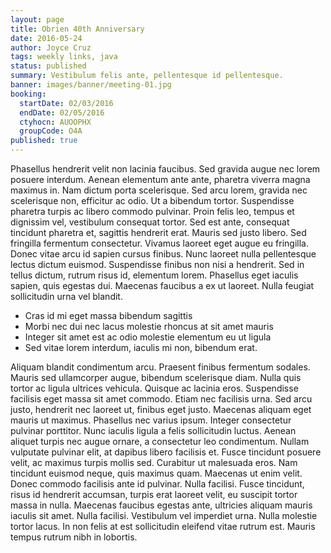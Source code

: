 ```yaml
---
layout: page
title: Obrien 40th Anniversary
date: 2016-05-24
author: Joyce Cruz
tags: weekly links, java
status: published
summary: Vestibulum felis ante, pellentesque id pellentesque.
banner: images/banner/meeting-01.jpg
booking:
  startDate: 02/03/2016
  endDate: 02/05/2016
  ctyhocn: AUOOPHX
  groupCode: O4A
published: true
---
```

Phasellus hendrerit velit non lacinia faucibus. Sed gravida augue nec lorem posuere interdum. Aenean elementum ante ante, pharetra viverra magna maximus in. Nam dictum porta scelerisque. Sed arcu lorem, gravida nec scelerisque non, efficitur ac odio. Ut a bibendum tortor. Suspendisse pharetra turpis ac libero commodo pulvinar. Proin felis leo, tempus et dignissim vel, vestibulum consequat tortor.
Sed est ante, consequat tincidunt pharetra et, sagittis hendrerit erat. Mauris sed justo libero. Sed fringilla fermentum consectetur. Vivamus laoreet eget augue eu fringilla. Donec vitae arcu id sapien cursus finibus. Nunc laoreet nulla pellentesque lectus dictum euismod. Suspendisse finibus non nisi a hendrerit. Sed in tellus dictum, rutrum risus id, elementum lorem. Phasellus eget iaculis sapien, quis egestas dui. Maecenas faucibus a ex ut laoreet. Nulla feugiat sollicitudin urna vel blandit.

* Cras id mi eget massa bibendum sagittis
* Morbi nec dui nec lacus molestie rhoncus at sit amet mauris
* Integer sit amet est ac odio molestie elementum eu ut ligula
* Sed vitae lorem interdum, iaculis mi non, bibendum erat.

Aliquam blandit condimentum arcu. Praesent finibus fermentum sodales. Mauris sed ullamcorper augue, bibendum scelerisque diam. Nulla quis tortor ac ligula ultrices vehicula. Quisque ac lacinia eros. Suspendisse facilisis eget massa sit amet commodo. Etiam nec facilisis urna. Sed arcu justo, hendrerit nec laoreet ut, finibus eget justo. Maecenas aliquam eget mauris ut maximus. Phasellus nec varius ipsum. Integer consectetur pulvinar porttitor.
Nunc iaculis ligula a felis sollicitudin luctus. Aenean aliquet turpis nec augue ornare, a consectetur leo condimentum. Nullam vulputate pulvinar elit, at dapibus libero facilisis et. Fusce tincidunt posuere velit, ac maximus turpis mollis sed. Curabitur ut malesuada eros. Nam tincidunt euismod neque, quis maximus quam. Maecenas ut enim velit. Donec commodo facilisis ante id pulvinar. Nulla facilisi. Fusce tincidunt, risus id hendrerit accumsan, turpis erat laoreet velit, eu suscipit tortor massa in nulla. Maecenas faucibus egestas ante, ultricies aliquam mauris iaculis sit amet. Nulla facilisi. Vestibulum vel imperdiet urna. Nulla molestie tortor lacus. In non felis at est sollicitudin eleifend vitae rutrum est. Mauris tempus rutrum nibh in lobortis.
